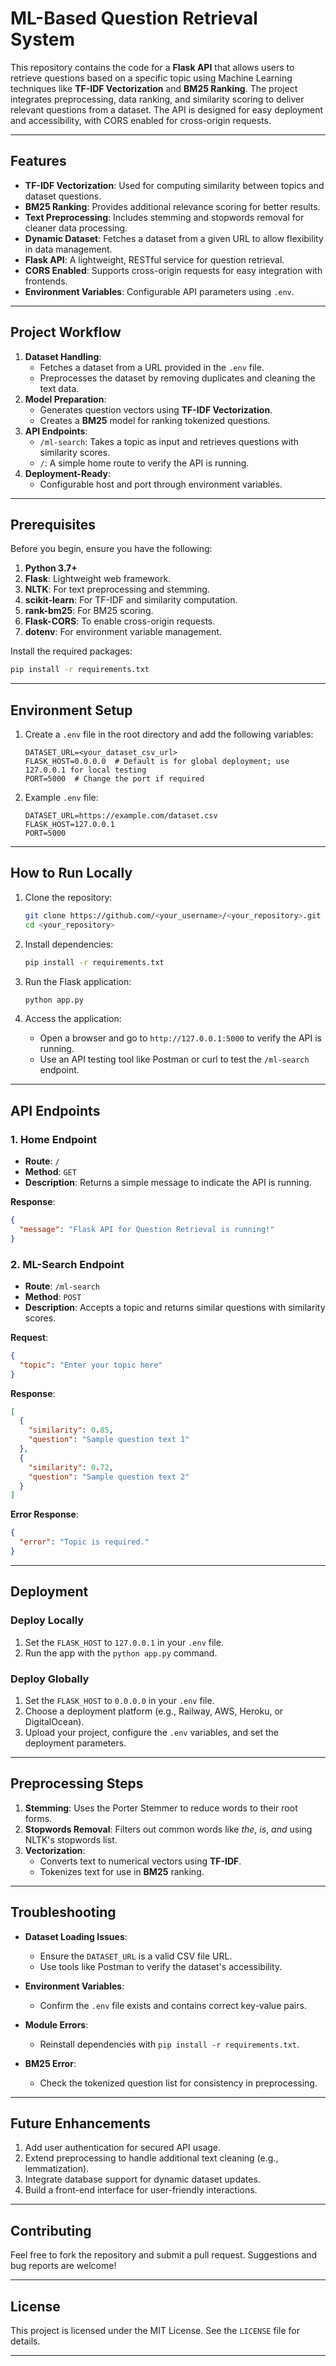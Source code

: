 # ML-Based Question Retrieval System

This repository contains the code for a **Flask API** that allows users to retrieve questions based on a specific topic using Machine Learning techniques like **TF-IDF Vectorization** and **BM25 Ranking**. The project integrates preprocessing, data ranking, and similarity scoring to deliver relevant questions from a dataset. The API is designed for easy deployment and accessibility, with CORS enabled for cross-origin requests.

---

## Features

- **TF-IDF Vectorization**: Used for computing similarity between topics and dataset questions.
- **BM25 Ranking**: Provides additional relevance scoring for better results.
- **Text Preprocessing**: Includes stemming and stopwords removal for cleaner data processing.
- **Dynamic Dataset**: Fetches a dataset from a given URL to allow flexibility in data management.
- **Flask API**: A lightweight, RESTful service for question retrieval.
- **CORS Enabled**: Supports cross-origin requests for easy integration with frontends.
- **Environment Variables**: Configurable API parameters using `.env`.

---

## Project Workflow

1. **Dataset Handling**: 
   - Fetches a dataset from a URL provided in the `.env` file.
   - Preprocesses the dataset by removing duplicates and cleaning the text data.
2. **Model Preparation**: 
   - Generates question vectors using **TF-IDF Vectorization**.
   - Creates a **BM25** model for ranking tokenized questions.
3. **API Endpoints**: 
   - `/ml-search`: Takes a topic as input and retrieves questions with similarity scores.
   - `/`: A simple home route to verify the API is running.
4. **Deployment-Ready**:
   - Configurable host and port through environment variables.

---

## Prerequisites

Before you begin, ensure you have the following:

1. **Python 3.7+**
2. **Flask**: Lightweight web framework.
3. **NLTK**: For text preprocessing and stemming.
4. **scikit-learn**: For TF-IDF and similarity computation.
5. **rank-bm25**: For BM25 scoring.
6. **Flask-CORS**: To enable cross-origin requests.
7. **dotenv**: For environment variable management.

Install the required packages:

```bash
pip install -r requirements.txt
```

---

## Environment Setup

1. Create a `.env` file in the root directory and add the following variables:

   ```env
   DATASET_URL=<your_dataset_csv_url>
   FLASK_HOST=0.0.0.0  # Default is for global deployment; use 127.0.0.1 for local testing
   PORT=5000  # Change the port if required
   ```

2. Example `.env` file:

   ```env
   DATASET_URL=https://example.com/dataset.csv
   FLASK_HOST=127.0.0.1
   PORT=5000
   ```

---

## How to Run Locally

1. Clone the repository:

   ```bash
   git clone https://github.com/<your_username>/<your_repository>.git
   cd <your_repository>
   ```

2. Install dependencies:

   ```bash
   pip install -r requirements.txt
   ```

3. Run the Flask application:

   ```bash
   python app.py
   ```

4. Access the application:
   - Open a browser and go to `http://127.0.0.1:5000` to verify the API is running.
   - Use an API testing tool like Postman or curl to test the `/ml-search` endpoint.

---

## API Endpoints

### 1. **Home Endpoint**
   - **Route**: `/`
   - **Method**: `GET`
   - **Description**: Returns a simple message to indicate the API is running.

   **Response**:
   ```json
   {
     "message": "Flask API for Question Retrieval is running!"
   }
   ```

### 2. **ML-Search Endpoint**
   - **Route**: `/ml-search`
   - **Method**: `POST`
   - **Description**: Accepts a topic and returns similar questions with similarity scores.

   **Request**:
   ```json
   {
     "topic": "Enter your topic here"
   }
   ```

   **Response**:
   ```json
   [
     {
       "similarity": 0.85,
       "question": "Sample question text 1"
     },
     {
       "similarity": 0.72,
       "question": "Sample question text 2"
     }
   ]
   ```

   **Error Response**:
   ```json
   {
     "error": "Topic is required."
   }
   ```

---

## Deployment

### Deploy Locally
1. Set the `FLASK_HOST` to `127.0.0.1` in your `.env` file.
2. Run the app with the `python app.py` command.

### Deploy Globally
1. Set the `FLASK_HOST` to `0.0.0.0` in your `.env` file.
2. Choose a deployment platform (e.g., Railway, AWS, Heroku, or DigitalOcean).
3. Upload your project, configure the `.env` variables, and set the deployment parameters.

---

## Preprocessing Steps

1. **Stemming**: Uses the Porter Stemmer to reduce words to their root forms.
2. **Stopwords Removal**: Filters out common words like *the*, *is*, *and* using NLTK's stopwords list.
3. **Vectorization**:
   - Converts text to numerical vectors using **TF-IDF**.
   - Tokenizes text for use in **BM25** ranking.

---

## Troubleshooting

- **Dataset Loading Issues**:
  - Ensure the `DATASET_URL` is a valid CSV file URL.
  - Use tools like Postman to verify the dataset's accessibility.

- **Environment Variables**:
  - Confirm the `.env` file exists and contains correct key-value pairs.

- **Module Errors**:
  - Reinstall dependencies with `pip install -r requirements.txt`.

- **BM25 Error**:
  - Check the tokenized question list for consistency in preprocessing.

---

## Future Enhancements

1. Add user authentication for secured API usage.
2. Extend preprocessing to handle additional text cleaning (e.g., lemmatization).
3. Integrate database support for dynamic dataset updates.
4. Build a front-end interface for user-friendly interactions.

---

## Contributing

Feel free to fork the repository and submit a pull request. Suggestions and bug reports are welcome!

---

## License

This project is licensed under the MIT License. See the `LICENSE` file for details.

---
